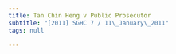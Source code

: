 ```yaml
---
title: Tan Chin Heng v Public Prosecutor
subtitle: "[2011] SGHC 7 / 11\_January\_2011"
tags: null

---
```


